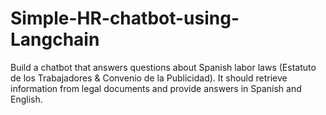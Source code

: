 # Simple-HR-chatbot-using-Langchain
Build a chatbot that answers questions about Spanish labor laws (Estatuto de los Trabajadores &amp; Convenio de la Publicidad). It should retrieve information from legal documents and provide answers in Spanish and English.
